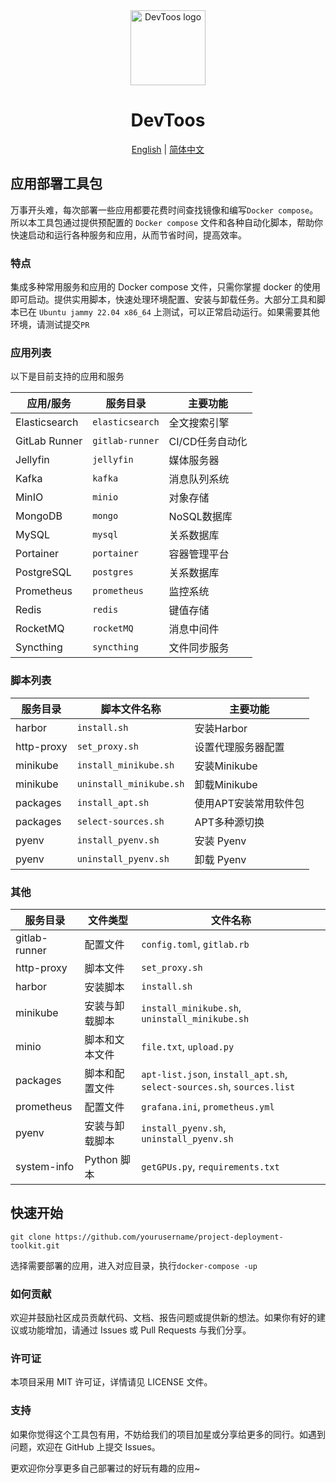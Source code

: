 <div align="center">
<a href="https://github.com/sumingcheng/DevTools"><img src="https://github.com/sumingcheng/DevTools/assets/21992204/ea3d950c-823b-4a53-9299-3c0a9234a5d9" width="120" height="120" alt="DevToos logo" ></a>

# DevToos

<p align="center">
  <a href="./README_EN.md">English</a> |
  <a href="./README.md">简体中文</a>
</p>
</div>


## 应用部署工具包

万事开头难，每次部署一些应用都要花费时间查找镜像和编写`Docker compose`。所以本工具包通过提供预配置的 `Docker compose` 文件和各种自动化脚本，帮助你快速启动和运行各种服务和应用，从而节省时间，提高效率。

### 特点

集成多种常用服务和应用的 Docker compose 文件，只需你掌握 docker 的使用即可启动。提供实用脚本，快速处理环境配置、安装与卸载任务。大部分工具和脚本已在 `Ubuntu jammy 22.04 x86_64` 上测试，可以正常启动运行。如果需要其他环境，请测试提交`PR`

### 应用列表

以下是目前支持的应用和服务

| 应用/服务     | 服务目录        | 主要功能        |
| ------------- | --------------- | --------------- |
| Elasticsearch | `elasticsearch` | 全文搜索引擎    |
| GitLab Runner | `gitlab-runner` | CI/CD任务自动化 |
| Jellyfin      | `jellyfin`      | 媒体服务器      |
| Kafka         | `kafka`         | 消息队列系统    |
| MinIO         | `minio`         | 对象存储        |
| MongoDB       | `mongo`         | NoSQL数据库     |
| MySQL         | `mysql`         | 关系数据库      |
| Portainer     | `portainer`     | 容器管理平台    |
| PostgreSQL    | `postgres`      | 关系数据库      |
| Prometheus    | `prometheus`    | 监控系统        |
| Redis         | `redis`         | 键值存储        |
| RocketMQ      | `rocketMQ`      | 消息中间件      |
| Syncthing     | `syncthing`     | 文件同步服务    |

### 脚本列表

| 服务目录   | 脚本文件名称            | 主要功能              |
| ---------- | ----------------------- | --------------------- |
| harbor     | `install.sh`            | 安装Harbor            |
| http-proxy | `set_proxy.sh`          | 设置代理服务器配置    |
| minikube   | `install_minikube.sh`   | 安装Minikube          |
| minikube   | `uninstall_minikube.sh` | 卸载Minikube          |
| packages   | `install_apt.sh`        | 使用APT安装常用软件包 |
| packages   | `select-sources.sh`     | APT多种源切换         |
| pyenv      | `install_pyenv.sh`      | 安装 Pyenv            |
| pyenv      | `uninstall_pyenv.sh`    | 卸载 Pyenv            |

### 其他

| 服务目录      | 文件类型       | 文件名称                                                     |
| ------------- | -------------- | ------------------------------------------------------------ |
| gitlab-runner | 配置文件       | `config.toml`, `gitlab.rb`                                   |
| http-proxy    | 脚本文件       | `set_proxy.sh`                                               |
| harbor        | 安装脚本       | `install.sh`                                                 |
| minikube      | 安装与卸载脚本 | `install_minikube.sh`, `uninstall_minikube.sh`               |
| minio         | 脚本和文本文件 | `file.txt`, `upload.py`                                      |
| packages      | 脚本和配置文件 | `apt-list.json`, `install_apt.sh`, `select-sources.sh`, `sources.list` |
| prometheus    | 配置文件       | `grafana.ini`, `prometheus.yml`                              |
| pyenv         | 安装与卸载脚本 | `install_pyenv.sh`, `uninstall_pyenv.sh`                     |
| system-info   | Python 脚本    | `getGPUs.py`, `requirements.txt`                             |

## 快速开始

```git
git clone https://github.com/yourusername/project-deployment-toolkit.git
```

选择需要部署的应用，进入对应目录，执行`docker-compose -up`

### 如何贡献

欢迎并鼓励社区成员贡献代码、文档、报告问题或提供新的想法。如果你有好的建议或功能增加，请通过 Issues 或 Pull Requests 与我们分享。

### 许可证

本项目采用 MIT 许可证，详情请见 LICENSE 文件。

### 支持

如果你觉得这个工具包有用，不妨给我们的项目加星或分享给更多的同行。如遇到问题，欢迎在 GitHub 上提交 Issues。

更欢迎你分享更多自己部署过的好玩有趣的应用~

